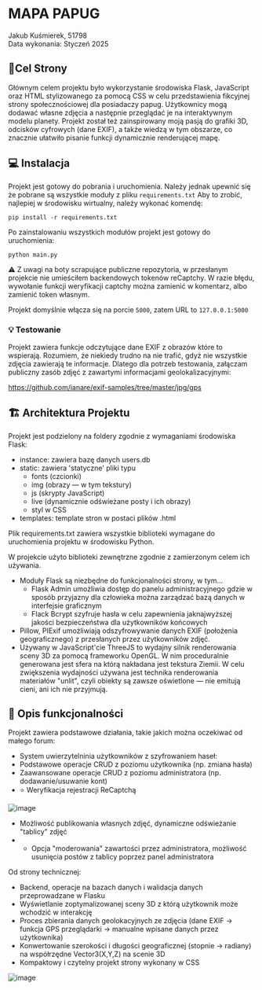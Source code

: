 # MAPA PAPUG
Jakub Kuśmierek, 51798 <br>
Data wykonania: Styczeń 2025



## 💠Cel Strony
Głównym celem projektu było wykorzystanie środowiska Flask, JavaScript oraz HTML stylizowanego za pomocą CSS w celu przedstawienia fikcyjnej strony społecznościowej dla posiadaczy papug. Użytkownicy mogą dodawać własne zdjęcia a następnie przeglądać je na interaktywnym modelu planety. Projekt został też zainspirowany moją pasją do grafiki 3D, odcisków cyfrowych (dane EXIF), a także wiedzą w tym obszarze, co znacznie ułatwiło pisanie funkcji dynamicznie renderującej mapę.

## 💻 Instalacja
Projekt jest gotowy do pobrania i uruchomienia. Należy jednak upewnić się że pobrane są wszystkie moduły z pliku `requirements.txt` Aby to zrobić, najlepiej w środowisku wirtualny, należy wykonać komendę:
```
pip install -r requirements.txt
```
Po zainstalowaniu wszystkich modułów projekt jest gotowy do uruchomienia:
```
python main.py
```
⚠️ Z uwagi na boty scrapujące publiczne repozytoria, w przesłanym projekcie nie umieściłem backendowych tokenów reCaptchy. W razie błędu, wywołanie funkcji weryfikacji captchy można zamienić w komentarz, albo zamienić token własnym.

Projekt domyślnie włącza się na porcie `5000`, zatem URL to `127.0.0.1:5000`

### 💡 Testowanie

Projekt zawiera funkcje odczytujące dane EXIF z obrazów które to wspierają. Rozumiem, że niekiedy trudno na nie trafić, gdyż nie wszystkie zdjęcia zawierają te informacje. Dlatego dla potrzeb testowania, załączam publiczny zasób zdjęć z zawartymi informacjami geolokalizacyjnymi:

https://github.com/ianare/exif-samples/tree/master/jpg/gps

## 🏗️ Architektura Projektu
Projekt jest podzielony na foldery zgodnie z wymaganiami środowiska Flask:
* instance: zawiera bazę danych users.db
* static: zawiera 'statyczne' pliki typu
  * fonts (czcionki)
  * img (obrazy — w tym tekstury)
  * js (skrypty JavaScript)
  * live (dynamicznie odświeżane posty i ich obrazy)
  * styl w CSS
* templates: template stron w postaci plików .html

Plik requirements.txt zawiera wszystkie biblioteki wymagane do uruchomienia projektu w środowisku Python.

W projekcie użyto biblioteki zewnętrzne zgodnie z zamierzonym celem ich używania.
* Moduły Flask są niezbędne do funkcjonalności strony, w tym...
  * Flask Admin umożliwia dostęp do panelu administracyjnego gdzie w sposób przyjazny dla człowieka można zarządzać bazą danych w interfejsie graficznym
  * Flack Bcrypt szyfruje hasła w celu zapewnienia jaknajwyższej jakości bezpieczeństwa dla użytkowników końcowych
* Pillow, PIExif umożliwiają odszyfrowywanie danych EXIF (położenia geograficznego) z przesłanych przez użytkowników zdjęć.
* Używany w JavaScript'cie ThreeJS to wydajny silnik renderowania sceny 3D za pomocą frameworku OpenGL. W nim proceduralnie generowana jest sfera na którą nakładana jest tekstura Ziemii. W celu zwiększenia wydajności używana jest technika renderowania materiałów "unlit", czyli obiekty są zawsze oświetlone — nie emitują cieni, ani ich nie przyjmują.

## 🔧 Opis funkcjonalności
Projekt zawiera podstawowe działania, takie jakich można oczekiwać od małego forum:
* System uwierzytelninia użytkowników z szyfrowaniem haseł:
 * Podstawowe operacje CRUD z poziomu użytkownika (np. zmiana hasła)
 * Zaawansowane operacje CRUD z poziomu administratora (np. dodawanie/usuwanie kont)
 * ⭐ Weryfikacja rejestracji ReCaptchą
   
![image](https://github.com/user-attachments/assets/9df30a53-91b8-4a6d-9c90-89be7e72f9df)
* Możliwość publikowania własnych zdjęć, dynamiczne odświeżanie "tablicy" zdjęć
 * + Opcja "moderowania" zawartości przez administratora, możliwość usunięcia postów z tablicy poprzez panel administratora

Od strony technicznej:
* Backend, operacje na bazach danych i walidacja danych przeprowadzane w Flasku
* Wyświetlanie zoptymalizowanej sceny 3D z którą użytkownik może wchodzić w interakcję
* Proces zbierania danych geolokacyjnych ze zdjęcia (dane EXIF -> funkcja GPS przeglądarki -> manualne wpisane danych przez użytkownika)
 * Konwertowanie szerokości i długości geograficznej (stopnie -> radiany) na współrzędne Vector3(X,Y,Z) na scenie 3D
* Kompaktowy i czytelny projekt strony wykonany w CSS

![image](https://github.com/user-attachments/assets/4adf1810-7441-4467-9c1f-97e330fb0a61)

